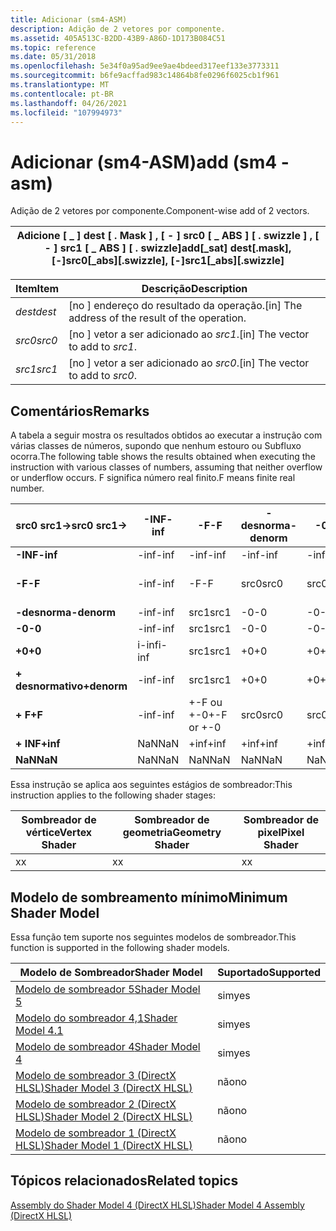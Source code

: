 ```yaml
---
title: Adicionar (sm4-ASM)
description: Adição de 2 vetores por componente.
ms.assetid: 405A513C-B2DD-43B9-A86D-1D173B084C51
ms.topic: reference
ms.date: 05/31/2018
ms.openlocfilehash: 5e34f0a95ad9ee9ae4bdeed317eef133e3773311
ms.sourcegitcommit: b6fe9acffad983c14864b8fe0296f6025cb1f961
ms.translationtype: MT
ms.contentlocale: pt-BR
ms.lasthandoff: 04/26/2021
ms.locfileid: "107994973"
---
```

# <a name="add-sm4---asm"></a><span data-ttu-id="5593e-103">Adicionar (sm4-ASM)</span><span class="sxs-lookup"><span data-stu-id="5593e-103">add (sm4 - asm)</span></span>

<span data-ttu-id="5593e-104">Adição de 2 vetores por componente.</span><span class="sxs-lookup"><span data-stu-id="5593e-104">Component-wise add of 2 vectors.</span></span>



| <span data-ttu-id="5593e-105">Adicione \[ \_ \] dest \[ . Mask \] , \[ - \] src0 \[ \_ ABS \] \[ . swizzle \] , \[ - \] src1 \[ \_ ABS \] \[ . swizzle\]</span><span class="sxs-lookup"><span data-stu-id="5593e-105">add\[\_sat\] dest\[.mask\], \[-\]src0\[\_abs\]\[.swizzle\], \[-\]src1\[\_abs\]\[.swizzle\]</span></span> |
|--------------------------------------------------------------------------------------------|



 



| <span data-ttu-id="5593e-106">Item</span><span class="sxs-lookup"><span data-stu-id="5593e-106">Item</span></span>                                                            | <span data-ttu-id="5593e-107">Descrição</span><span class="sxs-lookup"><span data-stu-id="5593e-107">Description</span></span>                                                   |
|-----------------------------------------------------------------|---------------------------------------------------------------|
| <span data-ttu-id="5593e-108"><span id="dest"></span><span id="DEST"></span>*dest*</span><span class="sxs-lookup"><span data-stu-id="5593e-108"><span id="dest"></span><span id="DEST"></span>*dest*</span></span><br/> | <span data-ttu-id="5593e-109">\[no \] endereço do resultado da operação.</span><span class="sxs-lookup"><span data-stu-id="5593e-109">\[in\] The address of the result of the operation.</span></span><br/> |
| <span data-ttu-id="5593e-110"><span id="src0"></span><span id="SRC0"></span>*src0*</span><span class="sxs-lookup"><span data-stu-id="5593e-110"><span id="src0"></span><span id="SRC0"></span>*src0*</span></span><br/> | <span data-ttu-id="5593e-111">\[no \] vetor a ser adicionado ao *src1*.</span><span class="sxs-lookup"><span data-stu-id="5593e-111">\[in\] The vector to add to *src1*.</span></span><br/>                |
| <span data-ttu-id="5593e-112"><span id="src1"></span><span id="SRC1"></span>*src1*</span><span class="sxs-lookup"><span data-stu-id="5593e-112"><span id="src1"></span><span id="SRC1"></span>*src1*</span></span><br/> | <span data-ttu-id="5593e-113">\[no \] vetor a ser adicionado ao *src0*.</span><span class="sxs-lookup"><span data-stu-id="5593e-113">\[in\] The vector to add to *src0*.</span></span><br/>                |



 

## <a name="remarks"></a><span data-ttu-id="5593e-114">Comentários</span><span class="sxs-lookup"><span data-stu-id="5593e-114">Remarks</span></span>

<span data-ttu-id="5593e-115">A tabela a seguir mostra os resultados obtidos ao executar a instrução com várias classes de números, supondo que nenhum estouro ou Subfluxo ocorra.</span><span class="sxs-lookup"><span data-stu-id="5593e-115">The following table shows the results obtained when executing the instruction with various classes of numbers, assuming that neither overflow or underflow occurs.</span></span> <span data-ttu-id="5593e-116">F significa número real finito.</span><span class="sxs-lookup"><span data-stu-id="5593e-116">F means finite real number.</span></span>



| <span data-ttu-id="5593e-117">**src0 src1->**</span><span class="sxs-lookup"><span data-stu-id="5593e-117">**src0 src1->**</span></span> | <span data-ttu-id="5593e-118">**-INF**</span><span class="sxs-lookup"><span data-stu-id="5593e-118">**-inf**</span></span> | <span data-ttu-id="5593e-119">**-F**</span><span class="sxs-lookup"><span data-stu-id="5593e-119">**-F**</span></span>     | <span data-ttu-id="5593e-120">**-desnorma**</span><span class="sxs-lookup"><span data-stu-id="5593e-120">**-denorm**</span></span> | <span data-ttu-id="5593e-121">**-0**</span><span class="sxs-lookup"><span data-stu-id="5593e-121">**-0**</span></span> | <span data-ttu-id="5593e-122">**+0**</span><span class="sxs-lookup"><span data-stu-id="5593e-122">**+0**</span></span> | <span data-ttu-id="5593e-123">**desnormalização**</span><span class="sxs-lookup"><span data-stu-id="5593e-123">**denorm**</span></span> | <span data-ttu-id="5593e-124">**+ F**</span><span class="sxs-lookup"><span data-stu-id="5593e-124">**+F**</span></span>     | <span data-ttu-id="5593e-125">**+ INF**</span><span class="sxs-lookup"><span data-stu-id="5593e-125">**+inf**</span></span> | <span data-ttu-id="5593e-126">**NaN**</span><span class="sxs-lookup"><span data-stu-id="5593e-126">**NaN**</span></span> |
|--------------------|----------|------------|-------------|--------|--------|------------|------------|----------|---------|
| <span data-ttu-id="5593e-127">**-INF**</span><span class="sxs-lookup"><span data-stu-id="5593e-127">**-inf**</span></span>           | <span data-ttu-id="5593e-128">-inf</span><span class="sxs-lookup"><span data-stu-id="5593e-128">-inf</span></span>     | <span data-ttu-id="5593e-129">-inf</span><span class="sxs-lookup"><span data-stu-id="5593e-129">-inf</span></span>       | <span data-ttu-id="5593e-130">-inf</span><span class="sxs-lookup"><span data-stu-id="5593e-130">-inf</span></span>        | <span data-ttu-id="5593e-131">-inf</span><span class="sxs-lookup"><span data-stu-id="5593e-131">-inf</span></span>   | <span data-ttu-id="5593e-132">-inf</span><span class="sxs-lookup"><span data-stu-id="5593e-132">-inf</span></span>   | <span data-ttu-id="5593e-133">-inf</span><span class="sxs-lookup"><span data-stu-id="5593e-133">-inf</span></span>       | <span data-ttu-id="5593e-134">-inf</span><span class="sxs-lookup"><span data-stu-id="5593e-134">-inf</span></span>       | <span data-ttu-id="5593e-135">NaN</span><span class="sxs-lookup"><span data-stu-id="5593e-135">NaN</span></span>      | <span data-ttu-id="5593e-136">NaN</span><span class="sxs-lookup"><span data-stu-id="5593e-136">NaN</span></span>     |
| <span data-ttu-id="5593e-137">**-F**</span><span class="sxs-lookup"><span data-stu-id="5593e-137">**-F**</span></span>             | <span data-ttu-id="5593e-138">-inf</span><span class="sxs-lookup"><span data-stu-id="5593e-138">-inf</span></span>     | <span data-ttu-id="5593e-139">-F</span><span class="sxs-lookup"><span data-stu-id="5593e-139">-F</span></span>         | <span data-ttu-id="5593e-140">src0</span><span class="sxs-lookup"><span data-stu-id="5593e-140">src0</span></span>        | <span data-ttu-id="5593e-141">src0</span><span class="sxs-lookup"><span data-stu-id="5593e-141">src0</span></span>   | <span data-ttu-id="5593e-142">src0</span><span class="sxs-lookup"><span data-stu-id="5593e-142">src0</span></span>   | <span data-ttu-id="5593e-143">src0</span><span class="sxs-lookup"><span data-stu-id="5593e-143">src0</span></span>       | <span data-ttu-id="5593e-144">+-F ou +-0</span><span class="sxs-lookup"><span data-stu-id="5593e-144">+-F or +-0</span></span> | <span data-ttu-id="5593e-145">+inf</span><span class="sxs-lookup"><span data-stu-id="5593e-145">+inf</span></span>     | <span data-ttu-id="5593e-146">NaN</span><span class="sxs-lookup"><span data-stu-id="5593e-146">NaN</span></span>     |
| <span data-ttu-id="5593e-147">**-desnorma**</span><span class="sxs-lookup"><span data-stu-id="5593e-147">**-denorm**</span></span>        | <span data-ttu-id="5593e-148">-inf</span><span class="sxs-lookup"><span data-stu-id="5593e-148">-inf</span></span>     | <span data-ttu-id="5593e-149">src1</span><span class="sxs-lookup"><span data-stu-id="5593e-149">src1</span></span>       | <span data-ttu-id="5593e-150">-0</span><span class="sxs-lookup"><span data-stu-id="5593e-150">-0</span></span>          | <span data-ttu-id="5593e-151">-0</span><span class="sxs-lookup"><span data-stu-id="5593e-151">-0</span></span>     | <span data-ttu-id="5593e-152">+0</span><span class="sxs-lookup"><span data-stu-id="5593e-152">+0</span></span>     | <span data-ttu-id="5593e-153">+0</span><span class="sxs-lookup"><span data-stu-id="5593e-153">+0</span></span>         | <span data-ttu-id="5593e-154">src1</span><span class="sxs-lookup"><span data-stu-id="5593e-154">src1</span></span>       | <span data-ttu-id="5593e-155">+inf</span><span class="sxs-lookup"><span data-stu-id="5593e-155">+inf</span></span>     | <span data-ttu-id="5593e-156">NaN</span><span class="sxs-lookup"><span data-stu-id="5593e-156">NaN</span></span>     |
| <span data-ttu-id="5593e-157">**-0**</span><span class="sxs-lookup"><span data-stu-id="5593e-157">**-0**</span></span>             | <span data-ttu-id="5593e-158">-inf</span><span class="sxs-lookup"><span data-stu-id="5593e-158">-inf</span></span>     | <span data-ttu-id="5593e-159">src1</span><span class="sxs-lookup"><span data-stu-id="5593e-159">src1</span></span>       | <span data-ttu-id="5593e-160">-0</span><span class="sxs-lookup"><span data-stu-id="5593e-160">-0</span></span>          | <span data-ttu-id="5593e-161">-0</span><span class="sxs-lookup"><span data-stu-id="5593e-161">-0</span></span>     | <span data-ttu-id="5593e-162">+0</span><span class="sxs-lookup"><span data-stu-id="5593e-162">+0</span></span>     | <span data-ttu-id="5593e-163">+0</span><span class="sxs-lookup"><span data-stu-id="5593e-163">+0</span></span>         | <span data-ttu-id="5593e-164">src1</span><span class="sxs-lookup"><span data-stu-id="5593e-164">src1</span></span>       | <span data-ttu-id="5593e-165">+inf</span><span class="sxs-lookup"><span data-stu-id="5593e-165">+inf</span></span>     | <span data-ttu-id="5593e-166">NaN</span><span class="sxs-lookup"><span data-stu-id="5593e-166">NaN</span></span>     |
| <span data-ttu-id="5593e-167">**+0**</span><span class="sxs-lookup"><span data-stu-id="5593e-167">**+0**</span></span>             | <span data-ttu-id="5593e-168">i-inf</span><span class="sxs-lookup"><span data-stu-id="5593e-168">i-inf</span></span>    | <span data-ttu-id="5593e-169">src1</span><span class="sxs-lookup"><span data-stu-id="5593e-169">src1</span></span>       | <span data-ttu-id="5593e-170">+0</span><span class="sxs-lookup"><span data-stu-id="5593e-170">+0</span></span>          | <span data-ttu-id="5593e-171">+0</span><span class="sxs-lookup"><span data-stu-id="5593e-171">+0</span></span>     | <span data-ttu-id="5593e-172">+0</span><span class="sxs-lookup"><span data-stu-id="5593e-172">+0</span></span>     | <span data-ttu-id="5593e-173">+0</span><span class="sxs-lookup"><span data-stu-id="5593e-173">+0</span></span>         | <span data-ttu-id="5593e-174">src1</span><span class="sxs-lookup"><span data-stu-id="5593e-174">src1</span></span>       | <span data-ttu-id="5593e-175">+inf</span><span class="sxs-lookup"><span data-stu-id="5593e-175">+inf</span></span>     | <span data-ttu-id="5593e-176">NaN</span><span class="sxs-lookup"><span data-stu-id="5593e-176">NaN</span></span>     |
| <span data-ttu-id="5593e-177">**+ desnormativo**</span><span class="sxs-lookup"><span data-stu-id="5593e-177">**+denorm**</span></span>        | <span data-ttu-id="5593e-178">-inf</span><span class="sxs-lookup"><span data-stu-id="5593e-178">-inf</span></span>     | <span data-ttu-id="5593e-179">src1</span><span class="sxs-lookup"><span data-stu-id="5593e-179">src1</span></span>       | <span data-ttu-id="5593e-180">+0</span><span class="sxs-lookup"><span data-stu-id="5593e-180">+0</span></span>          | <span data-ttu-id="5593e-181">+0</span><span class="sxs-lookup"><span data-stu-id="5593e-181">+0</span></span>     | <span data-ttu-id="5593e-182">+0</span><span class="sxs-lookup"><span data-stu-id="5593e-182">+0</span></span>     | <span data-ttu-id="5593e-183">+0</span><span class="sxs-lookup"><span data-stu-id="5593e-183">+0</span></span>         | <span data-ttu-id="5593e-184">src1</span><span class="sxs-lookup"><span data-stu-id="5593e-184">src1</span></span>       | <span data-ttu-id="5593e-185">+inf</span><span class="sxs-lookup"><span data-stu-id="5593e-185">+inf</span></span>     | <span data-ttu-id="5593e-186">NaN</span><span class="sxs-lookup"><span data-stu-id="5593e-186">NaN</span></span>     |
| <span data-ttu-id="5593e-187">**+ F**</span><span class="sxs-lookup"><span data-stu-id="5593e-187">**+F**</span></span>             | <span data-ttu-id="5593e-188">-inf</span><span class="sxs-lookup"><span data-stu-id="5593e-188">-inf</span></span>     | <span data-ttu-id="5593e-189">+-F ou +-0</span><span class="sxs-lookup"><span data-stu-id="5593e-189">+-F or +-0</span></span> | <span data-ttu-id="5593e-190">src0</span><span class="sxs-lookup"><span data-stu-id="5593e-190">src0</span></span>        | <span data-ttu-id="5593e-191">src0</span><span class="sxs-lookup"><span data-stu-id="5593e-191">src0</span></span>   | <span data-ttu-id="5593e-192">src0</span><span class="sxs-lookup"><span data-stu-id="5593e-192">src0</span></span>   | <span data-ttu-id="5593e-193">src0</span><span class="sxs-lookup"><span data-stu-id="5593e-193">src0</span></span>       | <span data-ttu-id="5593e-194">+ F</span><span class="sxs-lookup"><span data-stu-id="5593e-194">+F</span></span>         | <span data-ttu-id="5593e-195">+inf</span><span class="sxs-lookup"><span data-stu-id="5593e-195">+inf</span></span>     | <span data-ttu-id="5593e-196">NaN</span><span class="sxs-lookup"><span data-stu-id="5593e-196">NaN</span></span>     |
| <span data-ttu-id="5593e-197">**+ INF**</span><span class="sxs-lookup"><span data-stu-id="5593e-197">**+inf**</span></span>           | <span data-ttu-id="5593e-198">NaN</span><span class="sxs-lookup"><span data-stu-id="5593e-198">NaN</span></span>      | <span data-ttu-id="5593e-199">+inf</span><span class="sxs-lookup"><span data-stu-id="5593e-199">+inf</span></span>       | <span data-ttu-id="5593e-200">+inf</span><span class="sxs-lookup"><span data-stu-id="5593e-200">+inf</span></span>        | <span data-ttu-id="5593e-201">+inf</span><span class="sxs-lookup"><span data-stu-id="5593e-201">+inf</span></span>   | <span data-ttu-id="5593e-202">+inf</span><span class="sxs-lookup"><span data-stu-id="5593e-202">+inf</span></span>   | <span data-ttu-id="5593e-203">+inf</span><span class="sxs-lookup"><span data-stu-id="5593e-203">+inf</span></span>       | <span data-ttu-id="5593e-204">+inf</span><span class="sxs-lookup"><span data-stu-id="5593e-204">+inf</span></span>       | <span data-ttu-id="5593e-205">+inf</span><span class="sxs-lookup"><span data-stu-id="5593e-205">+inf</span></span>     | <span data-ttu-id="5593e-206">NaN</span><span class="sxs-lookup"><span data-stu-id="5593e-206">NaN</span></span>     |
| <span data-ttu-id="5593e-207">**NaN**</span><span class="sxs-lookup"><span data-stu-id="5593e-207">**NaN**</span></span>            | <span data-ttu-id="5593e-208">NaN</span><span class="sxs-lookup"><span data-stu-id="5593e-208">NaN</span></span>      | <span data-ttu-id="5593e-209">NaN</span><span class="sxs-lookup"><span data-stu-id="5593e-209">NaN</span></span>        | <span data-ttu-id="5593e-210">NaN</span><span class="sxs-lookup"><span data-stu-id="5593e-210">NaN</span></span>         | <span data-ttu-id="5593e-211">NaN</span><span class="sxs-lookup"><span data-stu-id="5593e-211">NaN</span></span>    | <span data-ttu-id="5593e-212">NaN</span><span class="sxs-lookup"><span data-stu-id="5593e-212">NaN</span></span>    | <span data-ttu-id="5593e-213">NaN</span><span class="sxs-lookup"><span data-stu-id="5593e-213">NaN</span></span>        | <span data-ttu-id="5593e-214">NaN</span><span class="sxs-lookup"><span data-stu-id="5593e-214">NaN</span></span>        | <span data-ttu-id="5593e-215">NaN</span><span class="sxs-lookup"><span data-stu-id="5593e-215">NaN</span></span>      | <span data-ttu-id="5593e-216">NaN</span><span class="sxs-lookup"><span data-stu-id="5593e-216">NaN</span></span>     |



 

<span data-ttu-id="5593e-217">Essa instrução se aplica aos seguintes estágios de sombreador:</span><span class="sxs-lookup"><span data-stu-id="5593e-217">This instruction applies to the following shader stages:</span></span>



| <span data-ttu-id="5593e-218">Sombreador de vértice</span><span class="sxs-lookup"><span data-stu-id="5593e-218">Vertex Shader</span></span> | <span data-ttu-id="5593e-219">Sombreador de geometria</span><span class="sxs-lookup"><span data-stu-id="5593e-219">Geometry Shader</span></span> | <span data-ttu-id="5593e-220">Sombreador de pixel</span><span class="sxs-lookup"><span data-stu-id="5593e-220">Pixel Shader</span></span> |
|---------------|-----------------|--------------|
| <span data-ttu-id="5593e-221">x</span><span class="sxs-lookup"><span data-stu-id="5593e-221">x</span></span>             | <span data-ttu-id="5593e-222">x</span><span class="sxs-lookup"><span data-stu-id="5593e-222">x</span></span>               | <span data-ttu-id="5593e-223">x</span><span class="sxs-lookup"><span data-stu-id="5593e-223">x</span></span>            |



 

## <a name="minimum-shader-model"></a><span data-ttu-id="5593e-224">Modelo de sombreamento mínimo</span><span class="sxs-lookup"><span data-stu-id="5593e-224">Minimum Shader Model</span></span>

<span data-ttu-id="5593e-225">Essa função tem suporte nos seguintes modelos de sombreador.</span><span class="sxs-lookup"><span data-stu-id="5593e-225">This function is supported in the following shader models.</span></span>



| <span data-ttu-id="5593e-226">Modelo de Sombreador</span><span class="sxs-lookup"><span data-stu-id="5593e-226">Shader Model</span></span>                                              | <span data-ttu-id="5593e-227">Suportado</span><span class="sxs-lookup"><span data-stu-id="5593e-227">Supported</span></span> |
|-----------------------------------------------------------|-----------|
| [<span data-ttu-id="5593e-228">Modelo de sombreador 5</span><span class="sxs-lookup"><span data-stu-id="5593e-228">Shader Model 5</span></span>](d3d11-graphics-reference-sm5.md)        | <span data-ttu-id="5593e-229">sim</span><span class="sxs-lookup"><span data-stu-id="5593e-229">yes</span></span>       |
| [<span data-ttu-id="5593e-230">Modelo do sombreador 4,1</span><span class="sxs-lookup"><span data-stu-id="5593e-230">Shader Model 4.1</span></span>](dx-graphics-hlsl-sm4.md)              | <span data-ttu-id="5593e-231">sim</span><span class="sxs-lookup"><span data-stu-id="5593e-231">yes</span></span>       |
| [<span data-ttu-id="5593e-232">Modelo de sombreador 4</span><span class="sxs-lookup"><span data-stu-id="5593e-232">Shader Model 4</span></span>](dx-graphics-hlsl-sm4.md)                | <span data-ttu-id="5593e-233">sim</span><span class="sxs-lookup"><span data-stu-id="5593e-233">yes</span></span>       |
| [<span data-ttu-id="5593e-234">Modelo de sombreador 3 (DirectX HLSL)</span><span class="sxs-lookup"><span data-stu-id="5593e-234">Shader Model 3 (DirectX HLSL)</span></span>](dx-graphics-hlsl-sm3.md) | <span data-ttu-id="5593e-235">não</span><span class="sxs-lookup"><span data-stu-id="5593e-235">no</span></span>        |
| [<span data-ttu-id="5593e-236">Modelo de sombreador 2 (DirectX HLSL)</span><span class="sxs-lookup"><span data-stu-id="5593e-236">Shader Model 2 (DirectX HLSL)</span></span>](dx-graphics-hlsl-sm2.md) | <span data-ttu-id="5593e-237">não</span><span class="sxs-lookup"><span data-stu-id="5593e-237">no</span></span>        |
| [<span data-ttu-id="5593e-238">Modelo de sombreador 1 (DirectX HLSL)</span><span class="sxs-lookup"><span data-stu-id="5593e-238">Shader Model 1 (DirectX HLSL)</span></span>](dx-graphics-hlsl-sm1.md) | <span data-ttu-id="5593e-239">não</span><span class="sxs-lookup"><span data-stu-id="5593e-239">no</span></span>        |



 

## <a name="related-topics"></a><span data-ttu-id="5593e-240">Tópicos relacionados</span><span class="sxs-lookup"><span data-stu-id="5593e-240">Related topics</span></span>

<dl> <dt>

[<span data-ttu-id="5593e-241">Assembly do Shader Model 4 (DirectX HLSL)</span><span class="sxs-lookup"><span data-stu-id="5593e-241">Shader Model 4 Assembly (DirectX HLSL)</span></span>](dx-graphics-hlsl-sm4-asm.md)
</dt> </dl>

 

 





